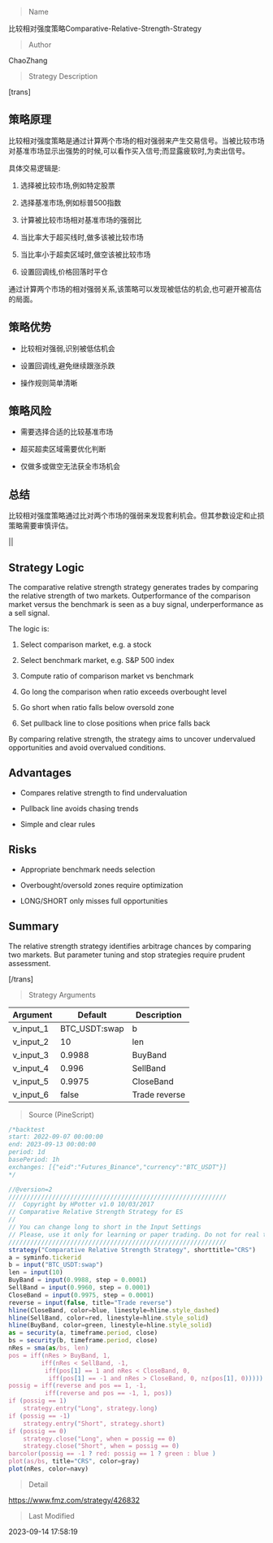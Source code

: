 
> Name

比较相对强度策略Comparative-Relative-Strength-Strategy

> Author

ChaoZhang

> Strategy Description


[trans]  

## 策略原理

比较相对强度策略是通过计算两个市场的相对强弱来产生交易信号。当被比较市场对基准市场显示出强势的时候,可以看作买入信号;而显露疲软时,为卖出信号。

具体交易逻辑是:

1. 选择被比较市场,例如特定股票

2. 选择基准市场,例如标普500指数

3. 计算被比较市场相对基准市场的强弱比

4. 当比率大于超买线时,做多该被比较市场

5. 当比率小于超卖区域时,做空该被比较市场

6. 设置回调线,价格回落时平仓

通过计算两个市场的相对强弱关系,该策略可以发现被低估的机会,也可避开被高估的局面。

## 策略优势

- 比较相对强弱,识别被低估机会

- 设置回调线,避免继续跟涨杀跌

- 操作规则简单清晰

## 策略风险

- 需要选择合适的比较基准市场

- 超买超卖区域需要优化判断

- 仅做多或做空无法获全市场机会

## 总结

比较相对强度策略通过比对两个市场的强弱来发现套利机会。但其参数设定和止损策略需要审慎评估。


||

## Strategy Logic 

The comparative relative strength strategy generates trades by comparing the relative strength of two markets. Outperformance of the comparison market versus the benchmark is seen as a buy signal, underperformance as a sell signal.

The logic is:

1. Select comparison market, e.g. a stock

2. Select benchmark market, e.g. S&P 500 index 

3. Compute ratio of comparison market vs benchmark 

4. Go long the comparison when ratio exceeds overbought level

5. Go short when ratio falls below oversold zone

6. Set pullback line to close positions when price falls back

By comparing relative strength, the strategy aims to uncover undervalued opportunities and avoid overvalued conditions.

## Advantages

- Compares relative strength to find undervaluation 

- Pullback line avoids chasing trends

- Simple and clear rules

## Risks

- Appropriate benchmark needs selection

- Overbought/oversold zones require optimization

- LONG/SHORT only misses full opportunities

## Summary

The relative strength strategy identifies arbitrage chances by comparing two markets. But parameter tuning and stop strategies require prudent assessment.

[/trans]

> Strategy Arguments



|Argument|Default|Description|
|----|----|----|
|v_input_1|BTC_USDT:swap|b|
|v_input_2|10|len|
|v_input_3|0.9988|BuyBand|
|v_input_4|0.996|SellBand|
|v_input_5|0.9975|CloseBand|
|v_input_6|false|Trade reverse|


> Source (PineScript)

``` javascript
/*backtest
start: 2022-09-07 00:00:00
end: 2023-09-13 00:00:00
period: 1d
basePeriod: 1h
exchanges: [{"eid":"Futures_Binance","currency":"BTC_USDT"}]
*/

//@version=2
////////////////////////////////////////////////////////////
//  Copyright by HPotter v1.0 10/03/2017
// Comparative Relative Strength Strategy for ES
//
// You can change long to short in the Input Settings
// Please, use it only for learning or paper trading. Do not for real trading.
////////////////////////////////////////////////////////////
strategy("Comparative Relative Strength Strategy", shorttitle="CRS")
a = syminfo.tickerid 
b = input("BTC_USDT:swap") 
len = input(10) 
BuyBand = input(0.9988, step = 0.0001)
SellBand = input(0.9960, step = 0.0001)
CloseBand = input(0.9975, step = 0.0001)
reverse = input(false, title="Trade reverse")
hline(CloseBand, color=blue, linestyle=hline.style_dashed)
hline(SellBand, color=red, linestyle=hline.style_solid)
hline(BuyBand, color=green, linestyle=hline.style_solid)
as = security(a, timeframe.period, close) 
bs = security(b, timeframe.period, close) 
nRes = sma(as/bs, len)
pos = iff(nRes > BuyBand, 1,
	     iff(nRes < SellBand, -1,
	      iff(pos[1] == 1 and nRes < CloseBand, 0,
	       iff(pos[1] == -1 and nRes > CloseBand, 0, nz(pos[1], 0)))))
possig = iff(reverse and pos == 1, -1,
          iff(reverse and pos == -1, 1, pos))	   
if (possig == 1) 
    strategy.entry("Long", strategy.long)
if (possig == -1)
    strategy.entry("Short", strategy.short)	   	 
if (possig == 0)
    strategy.close("Long", when = possig == 0)	 
    strategy.close("Short", when = possig == 0)	 
barcolor(possig == -1 ? red: possig == 1 ? green : blue )
plot(as/bs, title="CRS", color=gray) 
plot(nRes, color=navy)
```

> Detail

https://www.fmz.com/strategy/426832

> Last Modified

2023-09-14 17:58:19
